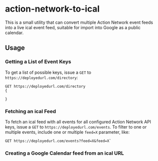 # action-network-to-ical

This is a small utility that can convert multiple Action Network event feeds into
a live ical event feed, suitable for import into Google as a public calendar.

## Usage

### Getting a List of Event Keys

To get a list of possible keys, issue a `GET` to `https://deployedurl.com/directory`:
```
GET https://deployedurl.com/directory
{

}
```

### Fetching an ical Feed

To fetch an ical feed with all events for all configured Action Network API keys,
issue a `GET` to `https://deployedurl.com/events`. To filter to one or multiple events, include one or multiple `feed=X` parameter, like:
```
GET https://deployedurl.com/events?feed=X&feed=X`
```

### Creating a Google Calendar feed from an ical URL 


